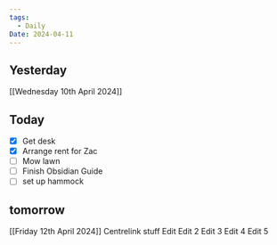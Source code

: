 ```yaml
---
tags:
  - Daily
Date: 2024-04-11
---
```

## Yesterday
[[Wednesday 10th April 2024]]

## Today
- [x] Get desk
- [x] Arrange rent for Zac
- [ ] Mow lawn
- [ ] Finish Obsidian Guide
- [ ] set up hammock

## tomorrow
[[Friday 12th April 2024]]
Centrelink stuff 
Edit
Edit 2
Edit 3
Edit 4
Edit 5